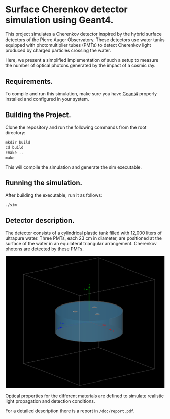 # Surface Cherenkov detector simulation using Geant4.

This project simulates a Cherenkov detector inspired by the hybrid surface detectors of the Pierre Auger Observatory. These detectors use water tanks equipped with photomultiplier tubes (PMTs) to detect Cherenkov light produced by charged particles crossing the water.

Here, we present a simplified implementation of such a setup to measure the number of optical photons generated by the impact of a cosmic ray.

## Requirements.

To compile and run this simulation, make sure you have [Geant4](https://geant4.web.cern.ch/) properly installed and configured in your system.


## Building the Project.

Clone the repository and run the following commands from the root directory:

``` shell
mkdir build
cd build
cmake ..
make 
```

This will compile the simulation and generate the sim executable.

## Running the simulation.

After building the executable, run it as follows:
``` shell
./sim
```

## Detector description.

The detector consists of a cylindrical plastic tank filled with 12,000 liters of ultrapure water. Three PMTs, each 23 cm in diameter, are positioned at the surface of the water in an equilateral triangular arrangement. Cherenkov photons are detected by these PMTs.
<p align="center">
  <img src="doc/img/detectorconstruction.png" width="500">
</p>

Optical properties for the different materials are defined to simulate realistic light propagation and detection conditions.

For a detailed description there is a report in ```/doc/report.pdf```.